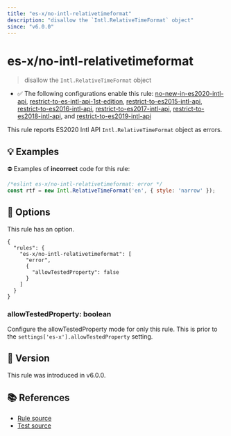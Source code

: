 ```yaml
---
title: "es-x/no-intl-relativetimeformat"
description: "disallow the `Intl.RelativeTimeFormat` object"
since: "v6.0.0"
---
```


# es-x/no-intl-relativetimeformat
> disallow the `Intl.RelativeTimeFormat` object

- ✅ The following configurations enable this rule: [no-new-in-es2020-intl-api], [restrict-to-es-intl-api-1st-edition], [restrict-to-es2015-intl-api], [restrict-to-es2016-intl-api], [restrict-to-es2017-intl-api], [restrict-to-es2018-intl-api], and [restrict-to-es2019-intl-api]

This rule reports ES2020 Intl API `Intl.RelativeTimeFormat` object as errors.

## 💡 Examples

⛔ Examples of **incorrect** code for this rule:

<eslint-playground type="bad">

```js
/*eslint es-x/no-intl-relativetimeformat: error */
const rtf = new Intl.RelativeTimeFormat('en', { style: 'narrow' });
```

</eslint-playground>

## 🔧 Options

This rule has an option.

```jsonc
{
  "rules": {
    "es-x/no-intl-relativetimeformat": [
      "error",
      {
        "allowTestedProperty": false
      }
    ]
  }
}
```

### allowTestedProperty: boolean

Configure the allowTestedProperty mode for only this rule.
This is prior to the `settings['es-x'].allowTestedProperty` setting.

## 🚀 Version

This rule was introduced in v6.0.0.

## 📚 References

- [Rule source](https://github.com/eslint-community/eslint-plugin-es-x/blob/master/lib/rules/no-intl-relativetimeformat.js)
- [Test source](https://github.com/eslint-community/eslint-plugin-es-x/blob/master/tests/lib/rules/no-intl-relativetimeformat.js)

[no-new-in-es2020-intl-api]: ../configs/index.md#no-new-in-es2020-intl-api
[restrict-to-es-intl-api-1st-edition]: ../configs/index.md#restrict-to-es-intl-api-1st-edition
[restrict-to-es2015-intl-api]: ../configs/index.md#restrict-to-es2015-intl-api
[restrict-to-es2016-intl-api]: ../configs/index.md#restrict-to-es2016-intl-api
[restrict-to-es2017-intl-api]: ../configs/index.md#restrict-to-es2017-intl-api
[restrict-to-es2018-intl-api]: ../configs/index.md#restrict-to-es2018-intl-api
[restrict-to-es2019-intl-api]: ../configs/index.md#restrict-to-es2019-intl-api
